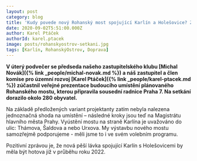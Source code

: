 ```yaml
---
layout: post
category: blog
title: 'Kudy povede nový Rohanský most spojující Karlín a Holešovice? Zatím nevíme.'
date: 2020-09-02T5:51:00.000Z
author: Karel Ptáček
authorId: karel.ptacek
image: posts/rohanskyostrov-setkani.jpg
tags: [Karlín, RohanskýOstrov, Doprava]
---
```


**V úterý podvečer se předseda našeho zastupitelského klubu [Michal Novák]({% link _people/michal-novak.md %}) a náš zastupitel a člen komise pro územní rozvoj [Karel Ptáček]({% link _people/karel-ptacek.md %}) zúčastnil veřejné prezentace budoucího umístění plánovaného Rohanského mostu, kterou připravila sousední radnice Praha 7. Na setkání dorazilo okolo 280 obyvatel.**

Na základě předložených variant projektanty zatím nebyla nalezena jednoznačná shoda na umístění – následné kroky jsou teď na Magistrátu hlavního města Prahy. Vyústění mostu na straně Karlína je uvažováno do ulic: Thámova, Šaldova a nebo Urxova. My výstavbu nového mostu samozřejmě podporujeme - měli jsme to i ve svém volebním programu.

Pozitivní zprávou je, že nová pěší lávka spojující Karlín s Holešovicemi by měla být hotova již v průběhu roku 2022.
